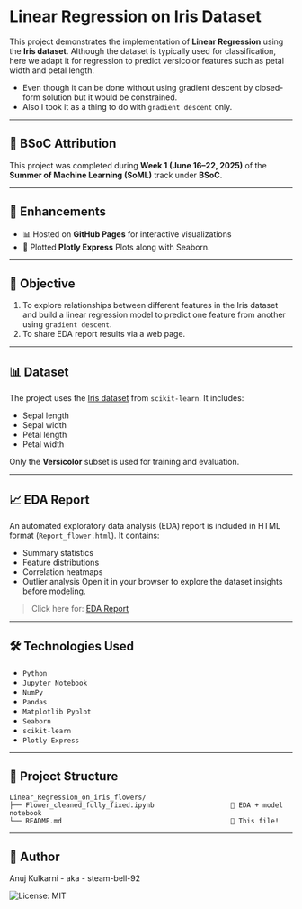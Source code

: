 # Linear Regression on Iris Dataset

This project demonstrates the implementation of **Linear Regression** using the **Iris dataset**. Although the dataset is typically used for classification, here we adapt it for regression to predict versicolor features such as petal width and petal length.

- Even though it can be done without using gradient descent by closed-form solution but it would be constrained.
- Also I took it as a thing to do with `gradient descent` only.

---

## 🧠 BSoC Attribution

This project was completed during **Week 1 (June 16–22, 2025)** of the **Summer of Machine Learning (SoML)** track under **BSoC**.

---

## 🚀 Enhancements

- 📊 Hosted on **GitHub Pages** for interactive visualizations  
- 📁 Plotted **Plotly Express** Plots along with Seaborn.

---

## 📌 Objective

1. To explore relationships between different features in the Iris dataset and build a linear regression model to predict one feature from another using `gradient descent`.
2. To share EDA report results via a web page.

---

## 📊 Dataset

The project uses the [Iris dataset](https://scikit-learn.org/stable/auto_examples/datasets/plot_iris_dataset.html) from `scikit-learn`. It includes:
- Sepal length
- Sepal width
- Petal length
- Petal width

Only the **Versicolor** subset is used for training and evaluation.

---

## 📈 EDA Report

An automated exploratory data analysis (EDA) report is included in HTML format (`Report_flower.html`). It contains:
- Summary statistics
- Feature distributions
- Correlation heatmaps
- Outlier analysis
Open it in your browser to explore the dataset insights before modeling.
> Click here for: <a href='https://steam-bell-92.github.io/ML-basics/Report_flower.html'>EDA Report</a>

---

## 🛠️ Technologies Used

- `Python`
- `Jupyter Notebook`
- `NumPy`
- `Pandas`
- `Matplotlib Pyplot`
- `Seaborn`
- `scikit-learn`
- `Plotly Express`

---

## 📁 Project Structure

```
Linear_Regression_on_iris_flowers/
├── Flower_cleaned_fully_fixed.ipynb                   🔹 EDA + model notebook
└── README.md                                          🔹 This file!
```

---

## 👤 Author
Anuj Kulkarni - aka - steam-bell-92

![License: MIT](https://img.shields.io/badge/License-MIT-yellow.svg)
